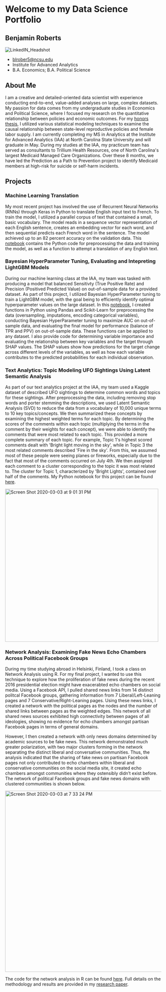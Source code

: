 # Welcome to my Data Science Portfolio  
## Benjamin Roberts
![LinkedIN_Headshot](https://user-images.githubusercontent.com/54413992/75832915-7ac53700-5d85-11ea-8dc6-6de95da07ac4.jpg)
- blrober5@ncsu.edu
- Institute for Advanced Analytics
- B.A. Economics; B.A. Political Science

## About Me
I am a creative and detailed-oriented data scientist with experience conducting end-to-end, value-added analyses on large, complex datasets. My passion for data comes from my undergraduate studies in Economics and Political Science, where I focused my research on the quantitative relationship between policies and economic outcomes. For my [honors thesis](FinalThesis_BenjaminRoberts.pdf), I utilized various statistical modeling techniques to examine the causal relationship between state-level reproductive policies and female labor supply. I am currently completing my MS in Analytics at the Institute for Advanced Analytics (IAA) at North Carolina State University and will graduate in May. During my studies at the IAA, my practicum team has served as consultants to Trillium Health Resources, one of North Carolina's largest Medicaid Managed Care Organizations. Over these 8 months, we have led the Prediction as a Path to Prevention project to identify Medicaid members at high-risk for suicide or self-harm incidents.

## Projects
### Machine Learning Translation
My most recent project has involved the use of Recurrent Neural Networks (RNNs) through Keras in Python to translate English input text to French. To train the model, I utilized a parallel corpus of text that contained a small, basic vocabulary. The model reads in a sequence vector representation of each English sentence, creates an embedding vector for each word, and then sequential predicts each French word in the sentence. The model achieved up to an 82 percent accuracy on the validation data. This [notebook](Machine_Learning_Translation.md) contains the Python code for preprocessing the data and training the model, as well as a function to attempt a translation of any English text.

### Bayesian HyperParameter Tuning, Evaluating and Intepreting LightGBM Models
During our machine learning class at the IAA, my team was tasked with producing a model that balanced Sensitivty (True Positive Rate) and Precision (Positived Predicted Value) on out-of-sample data for a provided dataset. As part of this project, I utilized Bayesian HyperParameter tuning to train a LightGBM model, with the goal being to efficiently identify optimal hyperparameter values on the large dataset. In this [notebook](LightGBM.md), I created functions in Python using Pandas and Scikit-Learn for preprocessing the data (oversampling, imputations, encoding categorical variables), conducting Bayesian HyperParameter tuning to maximize AUC on out-of-sample data, and evaluating the final model for performance (balance of TPR and PPV) on out-of-sample data. These functions can be applied to any dataset. I also provide code for determining variable importance and evaluating the relationship between key variables and the target through SHAP values. The SHAP values show how predictions for the target change across different levels of the variables, as well as how each variable contributes to the predicted probabilities for each individual observation.

### Text Analytics: Topic Modeling UFO Sightings Using Latent Semantic Analysis
As part of our text analytics project at the IAA, my team used a Kaggle dataset of described UFO sightings to determine common words and topics for these sightings. After preprocessing the data, including removing stop words and porter stemming the descriptions, we used Latent Semantic Analysis (SVD) to reduce the data from a vocabulary of 10,000 unique terms to 10 key topics/concepts. We then summarized these concepts by examining the highest weighted terms for each topic. By determining the scores of the comments within each topic (multiplying the terms in the comment by their weights for each concept), we were able to identify the comments that were most related to each topic. This provided a more complete summary of each topic. For example, Topic 1's highest scored comments dealt with 'Bright light moving in the sky', while in Topic 3 the most related comments described 'Fire in the sky'. From this, we assumed most of these people were seeing planes or fireworks, especially due to the fact that most of the comments occurred on July 4th. We then assigned each comment to a cluster corresponding to the topic it was most related to. The cluster for Topic 1, characterized by 'Bright Lights', contained over half of the comments. My Python notebook for this project can be found [here](TextAnalytics(LSA)onUFOSightings.md).

<img width="494" alt="Screen Shot 2020-03-03 at 9 01 31 PM" src="https://user-images.githubusercontent.com/54413992/75837240-4c018d80-5d92-11ea-881a-ffde62d7c0f1.png">

### Network Analysis: Examining Fake News Echo Chambers Across Political Facebook Groups
During my time studying abroad in Helsinki, Finland, I took a class on Network Analysis using R. For my final project, I wanted to use this technique to explore how the proliferation of fake news during the recent 2016 presidential election might have exacerabted echo chambers on social media. Using a Facebook API, I pulled shared news links from 14 distinct politcal Facebook groups, gathering information from 7 Liberal/Left-Leaning pages and 7 Conservative/Right-Leaning pages. Using these news links, I created a network with the political pages as the nodes and the number of shared links between pages as the weighted edges. This network of all shared news sources exhibited high connectivity between pages of all ideologies, showing no evidence for echo chambers amongst partisan Facebook pages in terms of general domains. 

However, I then created a network with only news domains determined by academic sources to be fake news. This network demonstrated much greater polarization, with two major clusters forming in the network separating the distinct liberal and conversative communities. Thus, the analysis indicated that the sharing of fake news on partisan Facebook pages not only contributed to echo chambers within liberal and conservative communities on the social media site, it created echo chambers amongst communities where they ostensibly didn’t exist before. The network of political Facebook groups and fake news domains with clustered communities is shown below.

<img width="585" alt="Screen Shot 2020-03-03 at 7 33 24 PM" src="https://user-images.githubusercontent.com/54413992/75833088-ec9d8080-5d85-11ea-9d91-bbb7dc94918f.png">

The code for the network analysis in R can be found [here](NetworkAnalysis.Rmd). Full details on the methodology and results are provided in my [research paper](FinalPaper_NetworkAnalysis_BenjaminRoberts.pdf).

